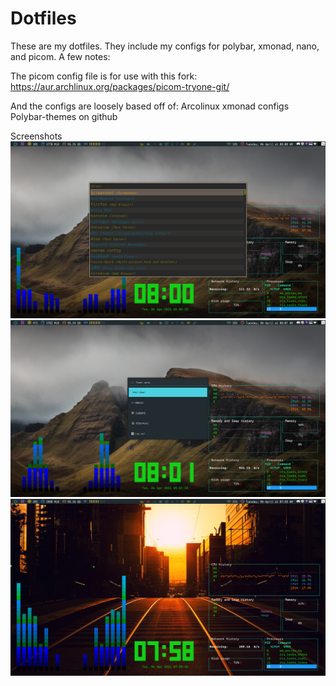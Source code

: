 # Dotfiles

These are my dotfiles. They include my configs for polybar, xmonad, nano, and picom. A few notes:

The picom config file is for use with this fork:
https://aur.archlinux.org/packages/picom-tryone-git/

And the configs are loosely based off of:
Arcolinux xmonad configs
Polybar-themes on github

Screenshots
![Rofi](Rofi.bmp)
![Rofi](rofipowermenu.bmp)
![Desktop](desktoporange.bmp)

